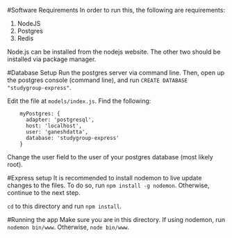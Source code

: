 #Software Requirements
In order to run this, the following are requirements:
1. NodeJS
2. Postgres
3. Redis

Node.js can be installed from the nodejs website. The other two should be installed via package manager.

#Database Setup
Run the postgres server via command line. Then, open up the postgres console (command line), and run `CREATE DATABASE "studygroup-express"`. 

Edit the file at `models/index.js`. Find the following:
```
    myPostgres: {
      adapter: 'postgresql',
      host: 'localhost',
      user: 'ganeshdatta',
      database: 'studygroup-express'
    }
```
Change the user field to the user of your postgres database (most likely root).

#Express setup
It is recommended to install nodemon to live update changes to the files. To do so, run `npm install -g nodemon`. Otherwise, continue to the next step.

`cd` to this directory and run `npm install`.

#Running the app
Make sure you are in this directory. If using nodemon, run `nodemon bin/www`. Otherwise, `node bin/www`.